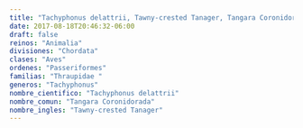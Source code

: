 ```yaml
---
title: "Tachyphonus delattrii, Tawny-crested Tanager, Tangara Coronidorada"
date: 2017-08-18T20:46:32-06:00
draft: false
reinos: "Animalia"
divisiones: "Chordata"
clases: "Aves"
ordenes: "Passeriformes"
familias: "Thraupidae "
generos: "Tachyphonus"
nombre_cientifico: "Tachyphonus delattrii"
nombre_comun: "Tangara Coronidorada"
nombre_ingles: "Tawny-crested Tanager"
---
```

